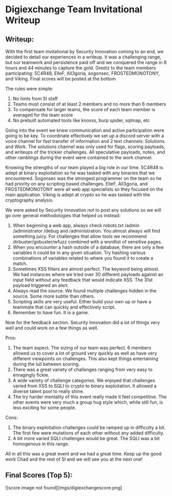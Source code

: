 # Digiexchange Team Invitational Writeup

## Writeup:

With the first team invitational by Security Innovation coming to an end, we decided to detail our experiences in a writeup.  It was a challenging range, but our teamwork and persistence paid off and we conquered the range in 8 hours and 44 minutes to capture the gold.  Greetz to the team members participating: 5C4R48, ElleF, All3goria, sogonsec, FROSTEDMONOTONY, and Viking.  Final scores will be posted at the bottom

The rules were simple: 
1. No hints from SI staff
2. Teams must consist of at least 2 members and no more than 6 members
3. To compensate for larger teams, the score of each team member is averaged for the team score
4. No prebuilt automated tools like knoxss, burp spider, sqlmap, etc

Going into the event we knew communication and active participation were going to be key.  To coordinate effectively we set up a discord server with a voice channel for fast transfer of information and 2 text channels: Solutions and Work.  The solutions channel was only used for flags, scoring payloads, and writeups of the trickier challenges.  All speculative payloads, notes, and other ramblings during the event were contained to the work channel.

Knowing the strengths of our team played a big role in our time.  5C4R48 is adept at binary exploitation so he was tasked with any binaries that we encountered.  Sogonsec was the strongest programmer on the team so he had priority on any scripting based challenges.  ElleF, All3goria, and FROSTEDMONOTONY were all web app specialists so they focused on the main application.  Viking is adept at crypto so he was tasked with the cryptography analysis.

We were asked by Security innovation not to post any solutions so we will go over general methodologies that helped us instead:
1. When beginning a web app, always check robots.txt /admin /administrator /debug and /administration.  You almost always will find something juicy.  For challenges that allow tools we recommend dirbuster/gobuster/wfuzz combined with a wordlist of sensitive pages.
2. When you encounter a hash outside of a database, there are only a few variables it could be in any given situation.  Try hashing various combinations of variables related to where you found it to create a match.
3. Sometimes XSS filters are almost perfect.  The keyword being almost.  We had instances where we tried over 30 different payloads against an input field without any feedback that would indicate XSS.  The 31st payload triggered an alert.
4. Always read the source.  We found multiple challenges hidden in the source.  Some more subtle than others.
5. Scripting skills are very useful.  Either build your own up or have a teammate that can quickly and effectively script.
6. Remember to have fun.  It is a game.

Now for the feedback section.  Security Innovation did a lot of things very well and could work on a few things as well.

Pros:
1. The team aspect.  The sizing of our team was perfect.  6 members allowed us to cover a lot of ground very quickly as well as have very different viewpoints on challenges.  This also kept things entertaining during the lull between scoring.
2. There was a great variety of challenges ranging from very easy to enragingly fickle.
3. A wide variety of challenge categories.  We enjoyed that challenges varied from XSS to SQLI to crypto to binary exploitation.  It allowed a diverse talent pool to really shine.
4. The try harder mentality of this event really made it feel competitive.  The other events were very much a group hug style which, while still fun, is less exciting for some people.

Cons:
1. The binary exploitation challenges could be ramped up in difficulty a bit.  The first few were mutations of each other without any added difficulty.
2. A bit more varied SQLI challenges would be great.  The SQLI was a bit homogenous in this range.

All in all this was a great event and we had a great time.  Keep up the good work Chad and the rest of SI and we will see you at the next one!



## Final Scores (Top 5):

![score image not found][imgs/digiexchangescore.png]
